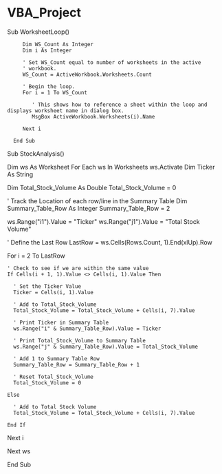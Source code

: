# VBA_Project

Sub WorksheetLoop()

         Dim WS_Count As Integer
         Dim i As Integer

         ' Set WS_Count equal to number of worksheets in the active
         ' workbook.
         WS_Count = ActiveWorkbook.Worksheets.Count

         ' Begin the loop.
         For i = 1 To WS_Count

            ' This shows how to reference a sheet within the loop and displays worksheet name in dialog box.
            MsgBox ActiveWorkbook.Worksheets(i).Name

         Next i

      End Sub
      
Sub StockAnalysis()

  Dim ws As Worksheet
  For Each ws In Worksheets
  ws.Activate
  Dim Ticker As String

  Dim Total_Stock_Volume As Double
  Total_Stock_Volume = 0

  ' Track the Location of each row/line in the Summary Table
  Dim Summary_Table_Row As Integer
  Summary_Table_Row = 2
  
  ws.Range("i1").Value = "Ticker"
  ws.Range("j1").Value = "Total Stock Volume"
  
  ' Define the Last Row
  LastRow = ws.Cells(Rows.Count, 1).End(xlUp).Row
  
  For i = 2 To LastRow

    ' Check to see if we are within the same value
    If Cells(i + 1, 1).Value <> Cells(i, 1).Value Then

      ' Set the Ticker Value
      Ticker = Cells(i, 1).Value

      ' Add to Total_Stock_Volume
      Total_Stock_Volume = Total_Stock_Volume + Cells(i, 7).Value

      ' Print Ticker in Summary Table
      ws.Range("i" & Summary_Table_Row).Value = Ticker

      ' Print Total_Stock_Volume to Summary Table
      ws.Range("j" & Summary_Table_Row).Value = Total_Stock_Volume

      ' Add 1 to Summary Table Row
      Summary_Table_Row = Summary_Table_Row + 1
      
      ' Reset Total_Stock_Volume
      Total_Stock_Volume = 0

    Else

      ' Add to Total Stock Volume
      Total_Stock_Volume = Total_Stock_Volume + Cells(i, 7).Value

    End If
      
  Next i

 Next ws

End Sub


